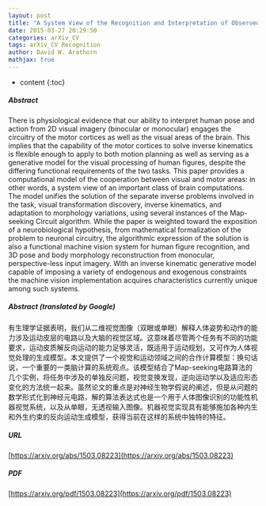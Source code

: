 ```yaml
---
layout: post
title: "A System View of the Recognition and Interpretation of Observed Human Shape, Pose and Action"
date: 2015-03-27 20:29:50
categories: arXiv_CV
tags: arXiv_CV Recognition
author: David W. Arathorn
mathjax: true
---
```


* content
{:toc}

##### Abstract
There is physiological evidence that our ability to interpret human pose and action from 2D visual imagery (binocular or monocular) engages the circuitry of the motor cortices as well as the visual areas of the brain. This implies that the capability of the motor cortices to solve inverse kinematics is flexible enough to apply to both motion planning as well as serving as a generative model for the visual processing of human figures, despite the differing functional requirements of the two tasks. This paper provides a computational model of the cooperation between visual and motor areas: in other words, a system view of an important class of brain computations. The model unifies the solution of the separate inverse problems involved in the task, visual transformation discovery, inverse kinematics, and adaptation to morphology variations, using several instances of the Map-seeking Circuit algorithm. While the paper is weighted toward the exposition of a neurobiological hypothesis, from mathematical formalization of the problem to neuronal circuitry, the algorithmic expression of the solution is also a functional machine vision system for human figure recognition, and 3D pose and body morphology reconstruction from monocular, perspective-less input imagery. With an inverse kinematic generative model capable of imposing a variety of endogenous and exogenous constraints the machine vision implementation acquires characteristics currently unique among such systems.

##### Abstract (translated by Google)
有生理学证据表明，我们从二维视觉图像（双眼或单眼）解释人体姿势和动作的能力涉及运动皮层的电路以及大脑的视觉区域。这意味着尽管两个任务有不同的功能要求，运动皮质解反向运动的能力足够灵活，既适用于运动规划，又可作为人体视觉处理的生成模型。本文提供了一个视觉和运动领域之间的合作计算模型：换句话说，一个重要的一类脑计算的系统观点。该模型结合了Map-seeking电路算法的几个实例，将任务中涉及的单独反问题，视觉变换发现，逆向运动学以及适应形态变化的方法统一起来。虽然论文的重点是对神经生物学假说的阐述，但是从问题的数学形式化到神经元电路，解的算法表达式也是一个用于人体图像识别的功能性机器视觉系统，以及从单眼，无透视输入图像。机器视觉实现具有能够施加各种内生和外生约束的反向运动生成模型，获得当前在这样的系统中独特的特征。

##### URL
[https://arxiv.org/abs/1503.08223](https://arxiv.org/abs/1503.08223)

##### PDF
[https://arxiv.org/pdf/1503.08223](https://arxiv.org/pdf/1503.08223)

